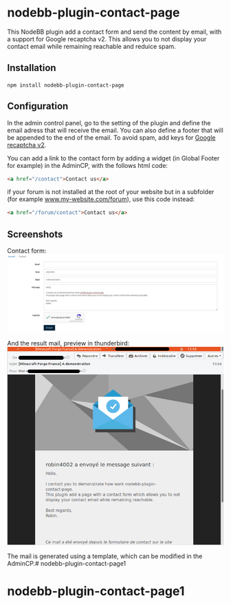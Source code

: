 # nodebb-plugin-contact-page

This NodeBB plugin add a contact form and send the content by email, with a support for Google recaptcha v2.
This allows you to not display your contact email while remaining reachable and reduice spam.

## Installation

`npm install nodebb-plugin-contact-page`

## Configuration

In the admin control panel, go to the setting of the plugin and define the email adress that will receive the email.
You can also define a footer that will be appended to the end of the email.
To avoid spam, add keys for [Google recaptcha v2](https://www.google.com/recaptcha).

You can add a link to the contact form by adding a widget (in Global Footer for example) in the AdminCP, with the follows html code:
```html
<a href="/contact">Contact us</a>
```
if your forum is not installed at the root of your website but in a subfolder (for example www.my-website.com/forum), use this code instead:
```html
<a href="/forum/contact">Contact us</a>
```

## Screenshots

Contact form:
![Contact form](/screenshots/form.png)

And the result mail, preview in thunderbird:
![Result mail](/screenshots/mail.png)

The mail is generated using a template, which can be modified in the AdminCP.# nodebb-plugin-contact-page1
# nodebb-plugin-contact-page1
